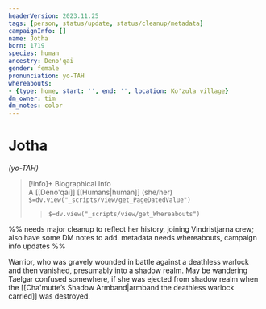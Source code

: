 ```yaml
---
headerVersion: 2023.11.25
tags: [person, status/update, status/cleanup/metadata]
campaignInfo: []
name: Jotha
born: 1719
species: human
ancestry: Deno'qai
gender: female
pronunciation: yo-TAH
whereabouts:
- {type: home, start: '', end: '', location: Ko'zula village}
dm_owner: tim
dm_notes: color
---
```

# Jotha
*(yo-TAH)*
>[!info]+ Biographical Info  
> A [[Deno'qai]] [[Humans|human]] (she/her)  
> `$=dv.view("_scripts/view/get_PageDatedValue")`  
>> `$=dv.view("_scripts/view/get_Whereabouts")`

%% needs major cleanup to reflect her history, joining Vindristjarna crew; also have some DM notes to add. metadata needs whereabouts, campaign info updates %%

Warrior, who was gravely wounded in battle against a deathless warlock and then vanished, presumably into a shadow realm. May be wandering Taelgar confused somewhere, if she was ejected from shadow realm when the [[Cha'mutte’s Shadow Armband|armband the deathless warlock carried]] was destroyed.